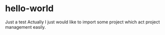 # hello-world
Just a test
Actually I just would like to import some project which act project management easily. 
